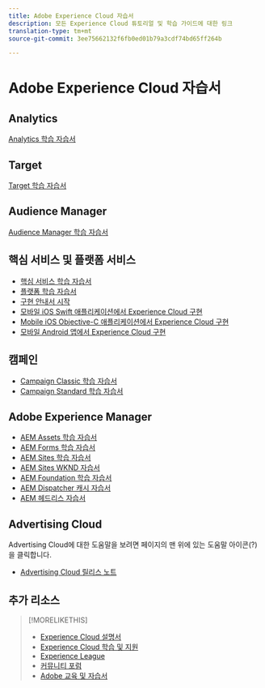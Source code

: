 ```yaml
---
title: Adobe Experience Cloud 자습서
description: 모든 Experience Cloud 튜토리얼 및 학습 가이드에 대한 링크
translation-type: tm+mt
source-git-commit: 3ee75662132f6fb0ed01b79a3cdf74bd65ff264b

---
```



# Adobe Experience Cloud 자습서

## Analytics

[Analytics 학습 자습서](https://docs.adobe.com/content/help/en/analytics-learn/tutorials/overview.html)

## Target

[Target 학습 자습서](https://docs.adobe.com/content/help/en/target-learn/tutorials/overview.html)

## Audience Manager

[Audience Manager 학습 자습서](https://docs.adobe.com/content/help/en/audience-manager-learn/tutorials/overview.html)

## 핵심 서비스 및 플랫폼 서비스

* [핵심 서비스 학습 자습서](https://docs.adobe.com/content/help/en/core-services-learn/tutorials/overview.html)
* [플랫폼 학습 자습서](https://docs.adobe.com/content/help/en/platform-learn/tutorials/overview.html)
* [구현 안내서 시작](https://docs.adobe.com/content/help/en/core-services-learn/implementing-in-websites-with-launch/index.html)
* [모바일 iOS Swift 애플리케이션에서 Experience Cloud 구현](https://docs.adobe.com/content/help/en/core-services-learn/implementing-in-mobile-ios-swift-apps-with-launch/index.html)
* [Mobile iOS Objective-C 애플리케이션에서 Experience Cloud 구현](https://docs.adobe.com/content/help/en/core-services-learn/implementing-in-mobile-ios-objective-c-apps-with-launch/index.html)
* [모바일 Android 앱에서 Experience Cloud 구현](https://docs.adobe.com/content/help/en/core-services-learn/implementing-in-mobile-android-apps-with-launch/index.html)

## 캠페인

* [Campaign Classic 학습 자습서](https://docs.adobe.com/content/help/en/campaign-classic-learn/tutorials/overview.html)
* [Campaign Standard 학습 자습서](https://docs.adobe.com/content/help/en/campaign-standard-learn/tutorials/overview.html)

## Adobe Experience Manager

* [AEM Assets 학습 자습서](https://docs.adobe.com/content/help/en/experience-manager-learn/assets/overview.html)
* [AEM Forms 학습 자습서](https://docs.adobe.com/content/help/en/experience-manager-learn/forms/overview.html)
* [AEM Sites 학습 자습서](https://docs.adobe.com/content/help/en/experience-manager-learn/sites/overview.html)
* [AEM Sites WKND 자습서](https://docs.adobe.com/content/help/en/experience-manager-learn/getting-started-wknd-tutorial-develop/overview.html)
* [AEM Foundation 학습 자습서](https://docs.adobe.com/content/help/en/experience-manager-learn/assets/overview.html)
* [AEM Dispatcher 캐시 자습서](https://docs.adobe.com/content/help/en/experience-manager-learn/dispatcher-tutorial/overview.html)
* [AEM 헤드리스 자습서](https://docs.adobe.com/content/help/en/experience-manager-learn/getting-started-with-aem-headless/overview.html)

## Advertising Cloud

Advertising Cloud에 대한 도움말을 보려면 페이지의 맨 위에 있는 도움말 아이콘(?)을 클릭합니다.

* [Advertising Cloud 릴리스 노트](https://docs.adobe.com/content/help/en/release-notes/experience-cloud/current.html#adcloud)

## 추가 리소스

> [!MORELIKETHIS]
>
>* [Experience Cloud 설명서](https://docs.adobe.com/content/help/en/experience-cloud/user-guides/home.html)
>* [Experience Cloud 학습 및 지원](https://helpx.adobe.com/support/experience-cloud.html)
>* [Experience League](https://experienceleague.adobe.com/)
>* [커뮤니티 포럼](https://forums.adobe.com/community/experience-cloud/)
>* [Adobe 교육 및 자습서](https://helpx.adobe.com/learning.html?promoid=KAUDK)

